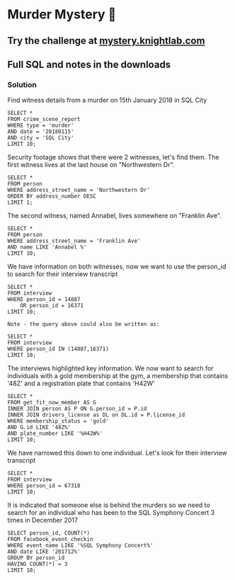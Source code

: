 # Murder Mystery 🔎
## Try the challenge at [mystery.knightlab.com](https://mystery.knightlab.com/)
## Full SQL and notes in the downloads

### Solution

Find witness details from a murder on 15th January 2018 in SQL City
```
SELECT *
FROM crime_scene_report
WHERE type = 'murder'
AND date = '20180115'
AND city = 'SQL City'
LIMIT 10;
```
Security footage shows that there were 2 witnesses, let's find them.
The first witness lives at the last house on "Northwestern Dr".
```
SELECT *
FROM person
WHERE address_street_name = 'Northwestern Dr'
ORDER BY address_number DESC
LIMIT 1;
```
The second witness, named Annabel, lives somewhere on "Franklin Ave".
```
SELECT *
FROM person
WHERE address_street_name = 'Franklin Ave'
AND name LIKE 'Annabel %'
LIMIT 10;
```
We have information on both witnesses, now we want to use the person_id to search for their interview transcript
```
SELECT *
FROM interview
WHERE person_id = 14887
	OR person_id = 16371
LIMIT 10;

Note - the query above could also be written as:

SELECT *
FROM interview
WHERE person_id IN (14887,16371)
LIMIT 10;
```
The interviews highlighted key information. We now want to search for individuals with a gold membership at the gym, a membership that contains '48Z' and a registration plate that contains 'H42W'
```
SELECT *
FROM get_fit_now_member AS G
INNER JOIN person AS P ON G.person_id = P.id
INNER JOIN drivers_license as DL on DL.id = P.license_id
WHERE membership_status = 'gold'
AND G.id LIKE '48Z%'
AND plate_number LIKE '%H42W%'
LIMIT 10;
```
We have narrowed this down to one individual. Let's look for their interview transcript
```
SELECT *
FROM interview
WHERE person_id = 67318
LIMIT 10;
```
It is indicated that someone else is behind the murders so we need to search for an individual who has been to the SQL Symphony Concert 3 times in December 2017
```
SELECT person_id, COUNT(*)
FROM facebook_event_checkin
WHERE event_name LIKE '%SQL Symphony Concert%'
AND date LIKE '201712%'
GROUP BY person_id
HAVING COUNT(*) = 3
LIMIT 10;
```
